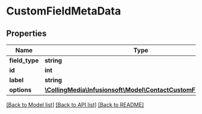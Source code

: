 # CustomFieldMetaData

## Properties
Name | Type | Description | Notes
------------ | ------------- | ------------- | -------------
**field_type** | **string** |  | [optional] 
**id** | **int** |  | [optional] 
**label** | **string** |  | [optional] 
**options** | [**\CollingMedia\Infusionsoft\Model\ContactCustomFieldsOptions[]**](ContactCustomFieldsOptions.md) |  | [optional] 

[[Back to Model list]](../README.md#documentation-for-models) [[Back to API list]](../README.md#documentation-for-api-endpoints) [[Back to README]](../README.md)


